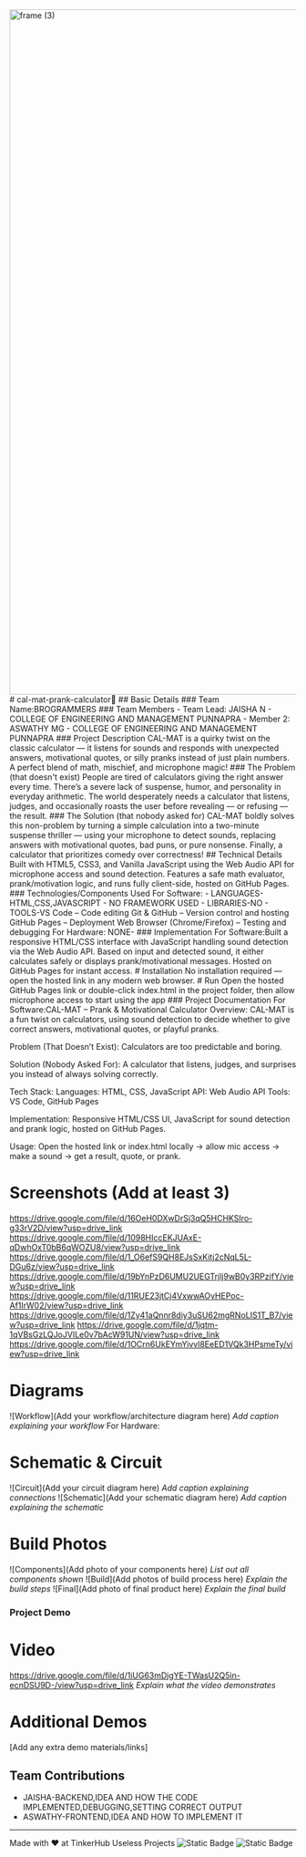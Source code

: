 <img width="3188" height="1202" alt="frame (3)" src="https://github.com/user-attachments/assets/517ad8e9-ad22-457d-9538-a9e62d137cd7" />
# cal-mat-prank-calculator🎯
## Basic Details
### Team Name:BROGRAMMERS
### Team Members
- Team Lead: JAISHA N -  COLLEGE OF ENGINEERING AND MANAGEMENT PUNNAPRA
- Member 2: ASWATHY MG - COLLEGE OF ENGINEERING AND MANAGEMENT PUNNAPRA
### Project Description
CAL-MAT is a quirky twist on the classic calculator — it listens for sounds and responds with unexpected answers, motivational quotes, or silly pranks instead of just plain numbers. A perfect blend of math, mischief, and microphone magic!
### The Problem (that doesn't exist)
People are tired of calculators giving the right answer every time. There’s a severe lack of suspense, humor, and personality in everyday arithmetic. The world desperately needs a calculator that listens, judges, and occasionally roasts the user before revealing — or refusing — the result.
### The Solution (that nobody asked for)
CAL-MAT boldly solves this non-problem by turning a simple calculation into a two-minute suspense thriller — using your microphone to detect sounds, replacing answers with motivational quotes, bad puns, or pure nonsense. Finally, a calculator that prioritizes comedy over correctness!
## Technical Details
Built with HTML5, CSS3, and Vanilla JavaScript using the Web Audio API for microphone access and sound detection. Features a safe math evaluator, prank/motivation logic, and runs fully client-side, hosted on GitHub Pages.
### Technologies/Components Used
For Software:
- LANGUAGES-HTML,CSS,JAVASCRIPT
- NO FRAMEWORK USED
- LIBRARIES-NO
- TOOLS-VS Code – Code editing
    Git & GitHub – Version control and hosting
    GitHub Pages – Deployment
    Web Browser (Chrome/Firefox) – Testing and debugging
For Hardware:
NONE-
### Implementation
For Software:Built a responsive HTML/CSS interface with JavaScript handling sound detection via the Web Audio API. Based on input and detected sound, it either calculates safely or displays prank/motivational messages. Hosted on GitHub Pages for instant access.
# Installation
No installation required — open the hosted link in any modern web browser.
# Run
Open the hosted GitHub Pages link or double-click index.html in the project folder, then allow microphone access to start using the app
### Project Documentation
For Software:CAL-MAT – Prank & Motivational Calculator
Overview:
CAL-MAT is a fun twist on calculators, using sound detection to decide whether to give correct answers, motivational quotes, or playful pranks.

Problem (That Doesn’t Exist):
Calculators are too predictable and boring.

Solution (Nobody Asked For):
A calculator that listens, judges, and surprises you instead of always solving correctly.

Tech Stack:
Languages: HTML, CSS, JavaScript
API: Web Audio API
Tools: VS Code, GitHub Pages

Implementation:
Responsive HTML/CSS UI, JavaScript for sound detection and prank logic, hosted on GitHub Pages.

Usage:
Open the hosted link or index.html locally → allow mic access → make a sound → get a result, quote, or prank.
# Screenshots (Add at least 3)
https://drive.google.com/file/d/16OeH0DXwDrSj3qQ5HCHKSIro-g33rV2D/view?usp=drive_link
https://drive.google.com/file/d/1098HIccEKJUAxE-qDwhOxT0bB6qWOZU8/view?usp=drive_link
https://drive.google.com/file/d/1_O6efS9QH8EJsSxKitj2cNqL5L-DGu6z/view?usp=drive_link
https://drive.google.com/file/d/19bYnPzD6UMU2UEGTrjlj9wB0y3RPzifY/view?usp=drive_link
https://drive.google.com/file/d/11RUE23jtCj4VxwwAOyHEPoc-Af1IrW02/view?usp=drive_link
https://drive.google.com/file/d/1Zy41aQnnr8diy3uSU62mgRNoLIS1T_B7/view?usp=drive_link
https://drive.google.com/file/d/1jqtm-1qVBsGzLQJoJVILe0v7bAcW91UN/view?usp=drive_link
https://drive.google.com/file/d/1OCrn6UkEYmYivvl8EeED1VQk3HPsmeTy/view?usp=drive_link
# Diagrams
![Workflow](Add your workflow/architecture diagram here)
*Add caption explaining your workflow*
For Hardware:
# Schematic & Circuit
![Circuit](Add your circuit diagram here)
*Add caption explaining connections*
![Schematic](Add your schematic diagram here)
*Add caption explaining the schematic*
# Build Photos
![Components](Add photo of your components here)
*List out all components shown*
![Build](Add photos of build process here)
*Explain the build steps*
![Final](Add photo of final product here)
*Explain the final build*
### Project Demo
# Video
https://drive.google.com/file/d/1iUG63mDjgYE-TWasU2Q5in-ecnDSU9D-/view?usp=drive_link
*Explain what the video demonstrates*
# Additional Demos
[Add any extra demo materials/links]
## Team Contributions
- JAISHA-BACKEND,IDEA AND HOW THE CODE IMPLEMENTED,DEBUGGING,SETTING CORRECT OUTPUT
- ASWATHY-FRONTEND,IDEA AND HOW TO IMPLEMENT IT
---
Made with ❤️ at TinkerHub Useless Projects
![Static Badge](https://img.shields.io/badge/TinkerHub-24?color=%23000000&link=https%3A%2F%2Fwww.tinkerhub.org%2F)
![Static Badge](https://img.shields.io/badge/UselessProjects--25-25?link=https%3A%2F%2Fwww.tinkerhub.org%2Fevents%2FQ2Q1TQKX6Q%2FUseless%2520Projects)

